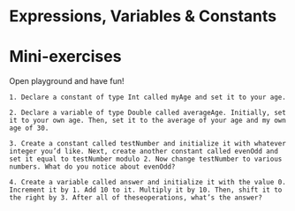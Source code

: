 Expressions, Variables & Constants
===
Mini-exercises
==
Open playground and have fun!

    1. Declare a constant of type Int called myAge and set it to your age.

    2. Declare a variable of type Double called averageAge. Initially, set it to your own age. Then, set it to the average of your age and my own age of 30.

    3. Create a constant called testNumber and initialize it with whatever integer you’d like. Next, create another constant called evenOdd and set it equal to testNumber modulo 2. Now change testNumber to various numbers. What do you notice about evenOdd?
    
    4. Create a variable called answer and initialize it with the value 0. Increment it by 1. Add 10 to it. Multiply it by 10. Then, shift it to the right by 3. After all of theseoperations, what’s the answer?
